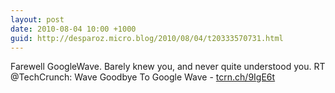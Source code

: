```yaml
---
layout: post
date: 2010-08-04 10:00 +1000
guid: http://desparoz.micro.blog/2010/08/04/t20333570731.html
---
```

Farewell GoogleWave. Barely knew you, and never quite understood you. RT @TechCrunch: Wave Goodbye To Google Wave - [tcrn.ch/9IgE6t](http://tcrn.ch/9IgE6t)
